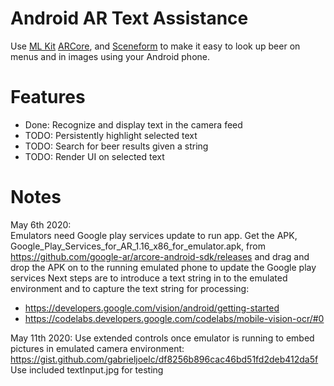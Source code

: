 # Android AR Text Assistance

Use [ML Kit](https://developers.google.com/ml-kit) [ARCore](https://developers.google.com/ar), and [Sceneform](https://github.com/google-ar/sceneform-android-sdk) to make it easy to look up beer on menus and in images using your Android phone.

# Features

- Done: Recognize and display text in the camera feed
- TODO: Persistently highlight selected text
- TODO: Search for beer results given a string
- TODO: Render UI on selected text



# Notes

May 6th 2020:  
Emulators need Google play services update to run app.  Get the APK, Google_Play_Services_for_AR_1.16_x86_for_emulator.apk, from https://github.com/google-ar/arcore-android-sdk/releases and drag and drop the APK on to the running emulated phone to update the Google play services
Next steps are to introduce a text string in to the emulated environment and to capture the text string for processing:
  - https://developers.google.com/vision/android/getting-started
  - https://codelabs.developers.google.com/codelabs/mobile-vision-ocr/#0


May 11th 2020:
Use extended controls once emulator is running to embed pictures in emulated camera environment:
  https://gist.github.com/gabrieljoelc/df8256b896cac46bd51fd2deb412da5f
  Use included textInput.jpg for testing
